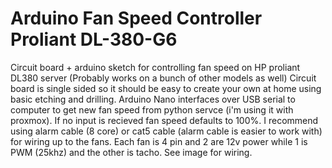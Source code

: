 # Arduino Fan Speed Controller Proliant DL-380-G6
Circuit board + arduino sketch for controlling fan speed on HP proliant DL380 server (Probably works on a bunch of other models as well)
Circuit board is single sided so it should be easy to create your own at home using basic etching and drilling. 
Arduino Nano interfaces over USB serial to computer to get new fan speed from python servce (i'm using it with proxmox).
If no input is recieved fan speed defaults to 100%.
I recommend using alarm cable (8 core) or cat5 cable (alarm cable is easier to work with) for wiring up to the fans.
Each fan is 4 pin and 2 are 12v power while 1 is PWM (25khz) and the other is tacho. See image for wiring. 
